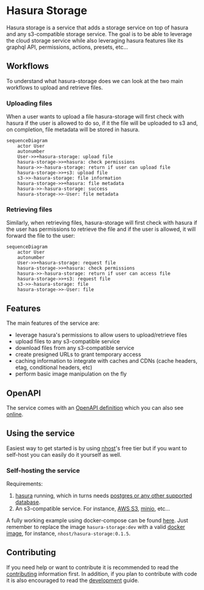 # Hasura Storage

Hasura storage is a service that adds a storage service on top of hasura and any s3-compatible storage service. The goal is to be able to leverage the cloud storage service while also leveraging hasura features like its graphql API, permissions, actions, presets, etc...

## Workflows

To understand what hasura-storage does we can look at the two main workflows to upload and retrieve files.

### Uploading files

When a user wants to upload a file hasura-storage will first check with hasura if the user is allowed to do so, if it the file will be uploaded to s3 and, on completion, file metadata will be stored in hasura.

``` mermaid
sequenceDiagram
    actor User
    autonumber
    User->>+hasura-storage: upload file
    hasura-storage->>+hasura: check permissions
    hasura->>-hasura-storage: return if user can upload file
    hasura-storage->>+s3: upload file
    s3->>-hasura-storage: file information
    hasura-storage->>+hasura: file metadata
    hasura->>-hasura-storage: success
    hasura-storage->>-User: file metadata
```

### Retrieving files

Similarly, when retrieving files, hasura-storage will first check with hasura if the user has permissions to retrieve the file and if the user is allowed, it will forward the file to the user:

``` mermaid
sequenceDiagram
    actor User
    autonumber
    User->>+hasura-storage: request file
    hasura-storage->>+hasura: check permissions
    hasura->>-hasura-storage: return if user can access file
    hasura-storage->>+s3: request file
    s3->>-hasura-storage: file
    hasura-storage->>-User: file
```

## Features

The main features of the service are:

- leverage hasura's permissions to allow users to upload/retrieve files
- upload files to any s3-compatible service
- download files from any s3-compatible service
- create presigned URLs to grant temporary access
- caching information to integrate with caches and CDNs (cache headers, etag, conditional headers, etc)
- perform basic image manipulation on the fly

## OpenAPI

The service comes with an [OpenAPI definition](/controller/openapi.yaml) which you can also see [online](https://editor.swagger.io/?url=https://raw.githubusercontent.com/nhost/hasura-storage/main/controller/openapi.yaml).

## Using the service

Easiest way to get started is by using [nhost](https://nhost.io)'s free tier but if you want to self-host you can easily do it yourself as well.

### Self-hosting the service

Requirements:

1. [hasura](https://hasura.io) running, which in turns needs [postgres or any other supported database](https://hasura.io/docs/latest/graphql/core/databases/index/#supported-databases).
2. An s3-compatible service. For instance, [AWS S3](https://aws.amazon.com/s3/), [minio](https://min.io), etc...

A fully working example using docker-compose can be found [here](/build/dev/docker/). Just remember to replace the image `hasura-storage:dev` with a valid [docker image](https://hub.docker.com/r/nhost/hasura-storage/tags), for instance, `nhost/hasura-storage:0.1.5`.

## Contributing

If you need help or want to contribute it is recommended to read the [contributing](/CONTRIBUTING.md) information first. In addition, if you plan to contribute with code it is also encouraged to read the [development](/DEVELOPMENT.md) guide.
